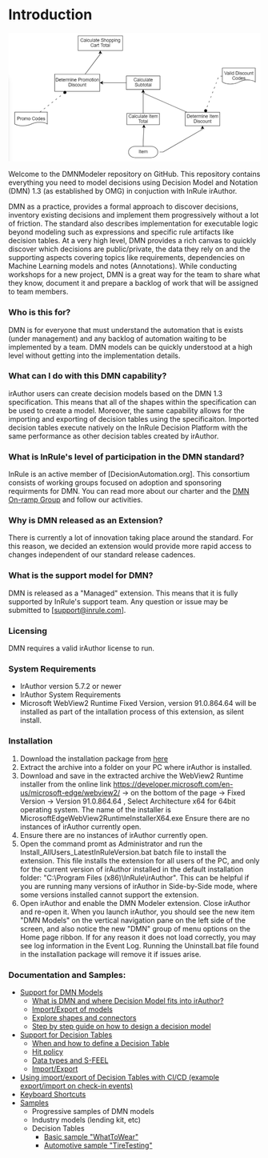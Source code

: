 # Introduction

![InRule DMN Step By Step Guide Step 2](../documentation/images/InRuleDMN_Model_Step2.PNG)

Welcome to the DMNModeler repository on GitHub.  This repository contains everything you need to model decisions using Decision Model and Notation (DMN) 1.3 (as established by OMG) in conjuction with InRule irAuthor.

DMN as a practice, provides a formal approach to discover decisions, inventory existing decisions and implement them progressively without a lot of friction.  The standard also describes implementation for executable logic beyond modeling such as expressions and specific rule artifacts like decision tables.  At a very high level, DMN provides a rich canvas to quickly discover which decisions are public/private, the data they rely on and the supporting aspects covering topics like requirements, dependencies on Machine Learning models and notes (Annotations).  While conducting workshops for a new project, DMN is a great way for the team to share what they know, document it and prepare a backlog of work that will be assigned to team members.

### Who is this for?
DMN is for everyone that must understand the automation that is exists (under management) and any backlog of automation waiting to be implemented by a team.  DMN models can be quickly understood at a high level without getting into the implementation details.  

### What can I do with this DMN capability?
irAuthor users can create decision models based on the DMN 1.3 specification.  This means that all of the shapes within the specification can be used to create a model.  Moreover, the same capability allows for the importing and exporting of decision tables using the specificaiton.  Imported decision tables execute natively on the InRule Decision Platform with the same performance as other decision tables created by irAuthor.

### What is InRule's level of participation in the DMN standard?
InRule is an active member of [DecisionAutomation.org].  This consortium consists of working groups focused on adoption and sponsoring requirments for DMN.  You can read more about our charter and the [DMN On-ramp Group](https://www.decisionautomation.org/dmn-on-ramp-group) and follow our activities.

### Why is DMN released as an Extension?
There is currently a lot of innovation taking place around the standard.  For this reason, we decided an extension would provide more rapid access to changes independent of our standard release cadences.  

### What is the support model for DMN?
DMN is released as a "Managed" extension.  This means that it is fully supported by InRule's support team.  Any question or issue may be submitted to [support@inrule.com].

### Licensing
DMN requires a valid irAuthor license to run.

### System Requirements
* IrAuthor version 5.7.2 or newer
* IrAuthor System Requirements
* Microsoft WebView2 Runtime Fixed Version, version 91.0.864.64 will be installed as part of the intallation process of this extension, as silent install.  

### Installation
1. Download the installation package from [here](../../../raw/main/documentation/install/InstallationFiles%20v1.0.5%20for%20irAuthor%205.7.2.zip)
1. Extract the archive into a folder on your PC where irAuthor is installed.
1. Download and save in the extracted archive the WebView2 Runtime installer from the online link https://developer.microsoft.com/en-us/microsoft-edge/webview2/ -> on the bottom of the page -> Fixed Version -> Version 91.0.864.64 , Select Architecture x64 for 64bit operating system. The name of the installer is MicrosoftEdgeWebView2RuntimeInstallerX64.exe
Ensure there are no instances of irAuthor currently open.
1. Ensure there are no instances of irAuthor currently open.
1. Open the command promt as Administrator and run the Install_AllUsers_LatestInRuleVersion.bat batch file to install the extension.
This file installs the extension for all users of the PC, and only for the current version of irAuthor installed in the default installation folder: "C:\Program Files (x86)\InRule\irAuthor".
This can be helpful if you are running many versions of irAuthor in Side-by-Side mode, where some versions installed cannot support the extension.
1. Open irAuthor and enable the DMN Modeler extension. Close irAuthor and re-open it. When you launch irAuthor, you should see the new item "DMN Models" on the vertical navigation pane on the left side of the screen, and also notice the new "DMN" group of menu options on the Home page ribbon. If for any reason it does not load correctly, you may see log information in the Event Log. Running the Uninstall.bat file found in the installation package will remove it if issues arise.

### Documentation and Samples:

- [Support for DMN Models](/documentation/doc/DMNModels.md)
   * [What is DMN and where Decision Model fits into irAuthor?](/documentation/doc/DMNModels.md)
   * [Import/Export of models](/documentation/doc/DMNModels.md#importexport-of-models)
   * [Explore shapes and connectors](/documentation/doc/DMNModels.md#explore-shapes-and-connectors)
   * [Step by step guide on how to design a decision model](/documentation/doc/DMNModels.md#step-by-step-guide-on-how-to-design-a-decision-model)
- [Support for Decision Tables](/documentation/doc/DecisionTables.md)
   * [When and how to define a Decision Table](/documentation/doc/DecisionTables.md#when-and-how-to-define-a-decision-tables)
   * [Hit policy](/documentation/doc/DecisionTables.md#hit-policy)
   * [Data types and S-FEEL](/documentation/doc/DecisionTables.md#data-types-and-s-feel)
   * [Import/Export](/documentation/doc/DecisionTables.md#importexport)
- [Using import/export of Decision Tables with CI/CD (example export/import on check-in events)]()
- [Keyboard Shortcuts](/documentation/doc/KeyboardShortcuts.md)
- [Samples](/documentation/samples/)
    * Progressive samples of DMN models
    * Industry models (lending kit, etc)
    * Decision Tables
      * [Basic sample "WhatToWear"](/documentation/samples/InRuleDMN_SampleDecisionTable_WhatToWear.dmn)
      * [Automotive sample "TireTesting"](/documentation/samples/InRuleDMN_SampleDecisionTable_TireTesting.dmn)
